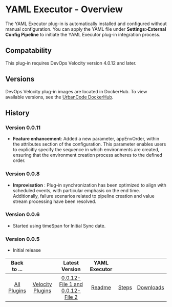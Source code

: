 
# YAML Executor - Overview

The YAML Executor plug-in is automatically installed and configured without manual configuration. You can apply the YAML file under **Settings>External Config Pipeline** to initiate the YAML Executor plug-in integration process.


## Compatability

This plug-in requires DevOps Velocity version 4.0.12 and later.

## Versions

DevOps Velocity plug-in images are located in DockerHub. To
view available versions, see the [UrbanCode DockerHub](https://hub.docker.com/r/urbancode/ucv-ext-yaml-executor/tags).


## History

### Version 0.0.11

* **Feature enhancement**: Added a new parameter, appEnvOrder, within the attributes section of the configuration. This parameter enables users to explicitly specify the sequence in which environments are created, ensuring that the environment creation process adheres to the defined order.

### Version 0.0.8

* **Improvisation** : Plug-in synchronization has been optimized to align with scheduled events, with particular emphasis on the end time. Additionally, failure scenarios related to pipeline creation and value stream processing have been resolved.

### Version 0.0.6

* Started using timeSpan for Initial Sync date.

### Version 0.0.5

* Initial release

|Back to ...||Latest Version|YAML Executor |||
| :---: | :---: | :---: | :---: | :---: | :---: |
|[All Plugins](../../index.md)|[Velocity Plugins](../README.md)|[0.0.12-File 1 ](https://raw.githubusercontent.com/UrbanCode/IBM-UCV-PLUGINS/main/files/ucv-ext-yaml-executor/ucv-ext-yaml-executor%3A0.0.12.tar.7z.001)[and 0.0.12-File 2](https://raw.githubusercontent.com/UrbanCode/IBM-UCV-PLUGINS/main/files/ucv-ext-yaml-executor/ucv-ext-yaml-executor%3A0.0.12.tar.7z.002)|[Readme](README.md)|[Steps](steps.md)|[Downloads](downloads.md)|
